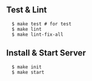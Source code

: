 ## Test & Lint
```
  $ make test # for test
  $ make lint
  $ make lint-fix-all
```

## Install & Start Server
```
  $ make init
  $ make start
```
